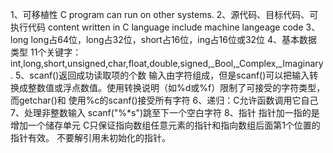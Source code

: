 1、可移植性
    C program can run on other systems.
2、源代码、目标代码、可执行代码
    content written in C language
    include machine langeage code
3、long long占64位，long占32位，short占16位，ing占16位或32位
4、基本数据类型
    11个关键字：int,long,short,unsigned,char,float,double,signed,_Bool,_Complex,_Imaginary.
5、scanf()返回成功读取项的个数 
    输入由字符组成，但是scanf()可以把输入转换成整数值或浮点数值。使用转换说明（如%d或%f）限制了可接受的字符类型，而getchar()和
    使用%c的scanf()接受所有字符
6、递归：C允许函数调用它自己
7、处理非整数输入
    scanf("%*s")跳至下一个空白字符
8、指针
    指针加一指的是增加一个储存单元
    C只保证指向数组任意元素的指针和指向数组后面第1个位置的指针有效。
    不要解引用未初始化的指针。
